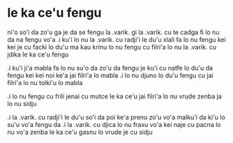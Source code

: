 # le ka ce'u fengu
ni'o so'i da zo'u ga je da se fengu la .varik. gi la .varik. cu te cadga fi lo nu da na fengu vo'a  .i ku'i lo nu la .varik. cu radji'i le du'u xlali fa lo nu fengu kei kei je cu facki lo du'u ma kau krinu lo nu fengu cu filri'a lo nu la .varik. cu jdika le ka ce'u fengu

.i ku'i ji'a mabla fa lo nu su'o da zo'u da fengu je ku'i cu natfe lo du'u da fengu kei kei noi ke'a jai filri'a lo mabla  .i lo nu djuno lo du'u fengu cu jai filri'a lo nu tolki'u lo mabla

.i lo nu fengu cu frili jenai cu mutce le ka ce'u jai filri'a lo nu vrude zenba ja lo nu sidju

.i la .varik. cu radji'i le du'u so'i da poi ke'a prenu zo'u vo'a malku'i da ki'u lo su'u vo'a fengu da  .i la .varik. cu djica lo nu fraxu vo'a kei naje cu pacna lo nu vo'a zenba le ka ce'u gasnu lo vrude je cu sidju
